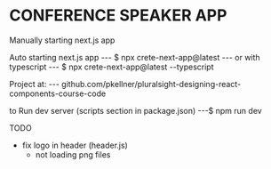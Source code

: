 # CONFERENCE SPEAKER APP

Manually starting next.js app

Auto starting next.js app
--- $ npx crete-next-app@latest
--- or with typescript
--- $ npx crete-next-app@latest --typescript

Project at:
--- github.com/pkellner/pluralsight-designing-react-components-course-code

to Run dev server (scripts section in package.json)
---$ npm run dev

TODO

- fix logo in header (header.js)
  - not loading png files
